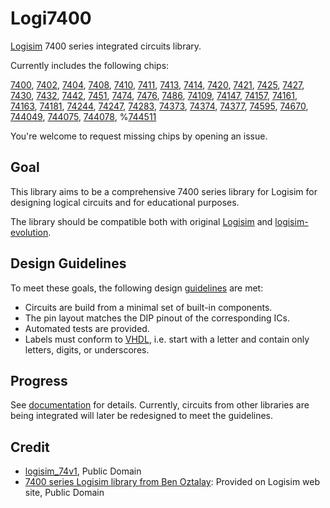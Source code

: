 # Logi7400

[Logisim](http://www.cburch.com/logisim/) 7400 series integrated circuits library.

Currently includes the following chips:

[7400](doc/7400.md), [7402](doc/7402.md), [7404](doc/7404.md), [7408](doc/7408.md), [7410](doc/7410.md), [7411](doc/7411.md), [7413](doc/7413.md), [7414](doc/7414.md), [7420](doc/7420.md), [7421](doc/7421.md), [7425](doc/7425.md), [7427](doc/7427.md), [7430](doc/7430.md), [7432](doc/7432.md), [7442](doc/7442.md), [7451](doc/7451.md), [7474](doc/7474.md), [7476](doc/7476.md), [7486](doc/7486.md), [74109](doc/74109.md), [74147](doc/74147.md), [74157](doc/74157.md), [74161](doc/74161.md), [74163](doc/74163.md), [74181](doc/74181.md), [74244](doc/74244.md), [74247](doc/74247.md), [74283](doc/74283.md), [74373](doc/74373.md), [74374](doc/74374.md), [74377](doc/74377.md), [74595](doc/74595.md), [74670](doc/74670.md), [744049](doc/744049.md), [744075](doc/744075.md), [744078](doc/744078.md), %[744511](doc/744511.md)

You're welcome to request missing chips by opening an issue.

## Goal

This library aims to be a comprehensive 7400 series library for Logisim for designing logical circuits and for educational purposes.

The library should be compatible both with original [Logisim](http://www.cburch.com/logisim/) and [logisim-evolution](https://github.com/reds-heig/logisim-evolution).

## Design Guidelines

To meet these goals, the following design [guidelines](guidelines.md) are met:

* Circuits are build from a minimal set of built-in components.
* The pin layout matches the DIP pinout of the corresponding ICs.
* Automated tests are provided.
* Labels must conform to [VHDL](https://en.wikipedia.org/wiki/VHDL), i.e. start with a letter and contain only letters, digits, or underscores.

## Progress

See [documentation](doc/README.md) for details. Currently, circuits from other libraries are 
being integrated will later be redesigned to meet the guidelines.

## Credit

* [logisim_74v1](http://74x.weebly.com/blog/library-of-7400-logic-for-logisim), Public Domain
* [7400 series Logisim library from Ben Oztalay](http://www.cburch.com/logisim/download/7400-lib.zip]): Provided on Logisim web site, Public Domain
